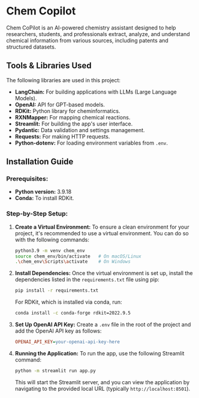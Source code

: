 # Chem Copilot

Chem CoPilot is an AI-powered chemistry assistant designed to help researchers, students, and professionals extract, analyze, and understand chemical information from various sources, including patents and structured datasets.

## Tools & Libraries Used

The following libraries are used in this project:

* **LangChain:** For building applications with LLMs (Large Language Models).
* **OpenAI:** API for GPT-based models.
* **RDKit:** Python library for cheminformatics.
* **RXNMapper:** For mapping chemical reactions.
* **Streamlit:** For building the app's user interface.
* **Pydantic:** Data validation and settings management.
* **Requests:** For making HTTP requests.
* **Python-dotenv:** For loading environment variables from `.env`.

## Installation Guide

### Prerequisites:

* **Python version:** 3.9.18
* **Conda:** To install RDKit.

### Step-by-Step Setup:

1.  **Create a Virtual Environment:**
    To ensure a clean environment for your project, it's recommended to use a virtual environment. You can do so with the following commands:

    ```bash
    python3.9 -m venv chem_env
    source chem_env/bin/activate   # On macOS/Linux
    .\chem_env\Scripts\activate    # On Windows
    ```

2.  **Install Dependencies:**
    Once the virtual environment is set up, install the dependencies listed in the `requirements.txt` file using pip:

    ```bash
    pip install -r requirements.txt
    ```

    For RDKit, which is installed via conda, run:

    ```bash
    conda install -c conda-forge rdkit=2022.9.5
    ```

3.  **Set Up OpenAI API Key:**
    Create a `.env` file in the root of the project and add the OpenAI API key as follows:

    ```ini
    OPENAI_API_KEY=your-openai-api-key-here
    ```

4.  **Running the Application:**
    To run the app, use the following Streamlit command:

    ```bash
    python -m streamlit run app.py
    ```

    This will start the Streamlit server, and you can view the application by navigating to the provided local URL (typically `http://localhost:8501`).
